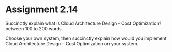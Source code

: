 # Assignment 2.14

Succinctly explain what is Cloud Architecture Design - Cost Optimization? between 100 to 200 words.



Choose your own system, then succinctly explain how would you implement Cloud Architecture Design - Cost Optimization on your system.

